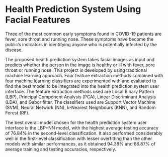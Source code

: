 # Health Prediction System Using Facial Features

Three of the most common early symptoms found in COVID-19 patients are fever, sore throat and running nose. These symptoms have become the public’s indicators in identifying anyone who is potentially infected by the disease.

The proposed health prediction system takes facial images as input and predicts whether the person in the image is healthy or ill with fever, sore throat or running nose. This project is developed by using traditional machine learning approach. Four feature extraction methods combined with four machine learning classifiers are experimented with and evaluated to find the best model to be integrated into the health prediction system user interface. The feature extraction methods used are Local Binary Pattern (LBP),
Principal Component Analysis (PCA), Linear Discriminant Analysis (LDA), and Gabor filter. The classifiers used are Support Vector Machine (SVM), Neural Network (NN), k-Nearest Neighbours (KNN), and Random Forest (RF).

The best overall model chosen for the health prediction system user interface is the LBP+NN model, with the highest average testing accuracy of 76.84% in the second-level classification. It also performed considerably well in the first-level classification with lesser overfitting than the other models with similar performances, as it obtained 94.38% and 86.87% of average training and testing accuracies, respectively.

